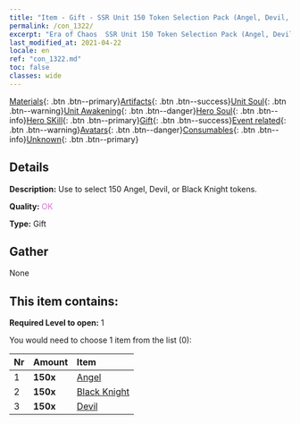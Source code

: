 ```yaml
---
title: "Item - Gift - SSR Unit 150 Token Selection Pack (Angel, Devil, Black Knight)"
permalink: /con_1322/
excerpt: "Era of Chaos  SSR Unit 150 Token Selection Pack (Angel, Devil, Black Knight)"
last_modified_at: 2021-04-22
locale: en
ref: "con_1322.md"
toc: false
classes: wide
---
```

 [Materials](/Items/){: .btn .btn--primary}[Artifacts](/Items/Artifacts/){: .btn .btn--success}[Unit Soul](/Items/UnitSoul/){: .btn .btn--warning}[Unit Awakening](/Items/UnitAwakening/){: .btn .btn--danger}[Hero Soul](/Items/HeroSoul/){: .btn .btn--info}[Hero SKill](/Items/HeroSkill/){: .btn .btn--primary}[Gift](/Items/Gift/){: .btn .btn--success}[Event related](/Items/Events/){: .btn .btn--warning}[Avatars](/Items/Avatars/){: .btn .btn--danger}[Consumables](/Items/Consumables/){: .btn .btn--info}[Unknown](/Items/Unknown/){: .btn .btn--primary}

## Details
 **Description:** Use to select 150 Angel, Devil, or Black Knight tokens.

 **Quality:** <span style="color: #DA70D6">OK</span>

 **Type:** Gift

## Gather

  None

## This item contains:

 **Required Level to open:** 1

 You would need to choose 1 item from the list (0):

  | Nr | Amount |     Item    |
  |:---|:-------|:------------|
  | 1 |  **150x** | [Angel](/Items/unt_196/) |  | 
  | 2 |  **150x** | [Black Knight](/Items/unt_213/) |  | 
  | 3 |  **150x** | [Devil](/Items/unt_232/) |  | 
